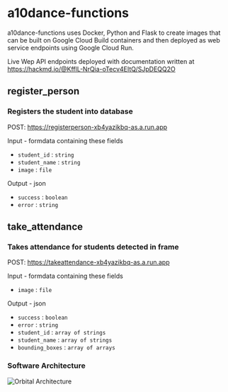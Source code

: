 # a10dance-functions

a10dance-functions uses Docker, Python and Flask to create images that can be built on Google Cloud Build containers and then deployed as web service endpoints using Google Cloud Run. <br>

Live Wep API endpoints deployed with documentation written at https://hackmd.io/@KfflL-NrQia-oTecv4EItQ/SJpDEQQ2O


## register_person

### Registers the student into database

POST: https://registerperson-xb4yazikbq-as.a.run.app

Input - formdata containing these fields
* `student_id` : `string`
* `student_name` : `string`
* `image` : `file`

Output - json
* `success` : `boolean`
* `error` : `string`


## take_attendance

### Takes attendance for students detected in frame

POST: https://takeattendance-xb4yazikbq-as.a.run.app

Input - formdata containing these fields
* `image` : `file`

Output - json
* `success` : `boolean`
* `error` : `string`
* `student_id` : `array of strings`
* `student_name` : `array of strings`
* `bounding_boxes` : `array of arrays`

### Software Architecture
![Orbital Architecture](https://user-images.githubusercontent.com/35002411/123557232-5e42de80-d7c2-11eb-97df-e7e4a8648fca.png)
